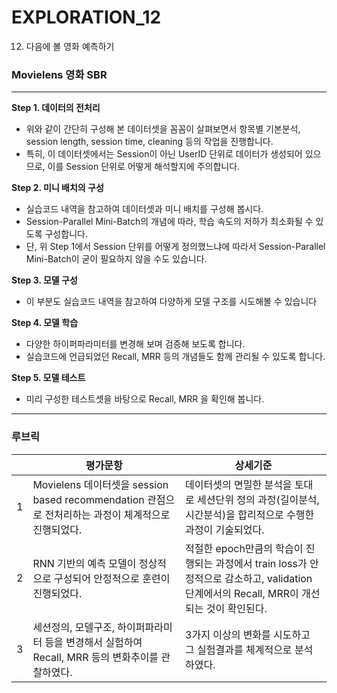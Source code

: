 # EXPLORATION_12

12. 다음에 볼 영화 예측하기
### Movielens 영화 SBR
---

**Step 1. 데이터의 전처리**

- 위와 같이 간단히 구성해 본 데이터셋을 꼼꼼이 살펴보면서 항목별 기본분석, session length, session time, cleaning 등의 작업을 진행합니다.
- 특히, 이 데이터셋에서는 Session이 아닌 UserID 단위로 데이터가 생성되어 있으므로, 이를 Session 단위로 어떻게 해석할지에 주의합니다.


**Step 2. 미니 배치의 구성**

- 실습코드 내역을 참고하여 데이터셋과 미니 배치를 구성해 봅시다. 
- Session-Parallel Mini-Batch의 개념에 따라, 학습 속도의 저하가 최소화될 수 있도록 구성합니다.
- 단, 위 Step 1에서 Session 단위를 어떻게 정의했느냐에 따라서 Session-Parallel Mini-Batch이 굳이 필요하지 않을 수도 있습니다.

**Step 3. 모델 구성**

- 이 부분도 실습코드 내역을 참고하여 다양하게 모델 구조를 시도해볼 수 있습니다

**Step 4. 모델 학습**

- 다양한 하이퍼파라미터를 변경해 보며 검증해 보도록 합니다. 
- 실습코드에 언급되었던 Recall, MRR 등의 개념들도 함께 관리될 수 있도록 합니다.

**Step 5. 모델 테스트**

- 미리 구성한 테스트셋을 바탕으로 Recall, MRR 을 확인해 봅니다.


---
### 루브릭

||평가문항|상세기준|
|:--:|-----------|---|
|1|Movielens 데이터셋을 session based recommendation 관점으로 전처리하는 과정이 체계적으로 진행되었다.|데이터셋의 면밀한 분석을 토대로 세션단위 정의 과정(길이분석, 시간분석)을 합리적으로 수행한 과정이 기술되었다.|
|2|RNN 기반의 예측 모델이 정상적으로 구성되어 안정적으로 훈련이 진행되었다.|적절한 epoch만큼의 학습이 진행되는 과정에서 train loss가 안정적으로 감소하고, validation 단계에서의 Recall, MRR이 개선되는 것이 확인된다.|
|3|세션정의, 모델구조, 하이퍼파라미터 등을 변경해서 실험하여 Recall, MRR 등의 변화추이를 관찰하였다.|3가지 이상의 변화를 시도하고 그 실험결과를 체계적으로 분석하였다.|

